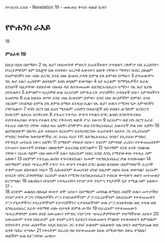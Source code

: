 ﻿
የዮሐንስ ራእይ - Revelation 19 - መጽሐፍ ቅዱስ ብሉይ ኪዳን
# የዮሐንስ ራእይ
19
### ምዕራፍ 19
ከዚህ በኋላ በሰማይ። 
2  ሃሌ ሉያ፤ በዝሙትዋ ምድርን ያጠፋችይቱን ታላቂቱን ጋለሞታ ስለ ፈረደባት፥ የባሪያዎቹንም ደም ከእጅዋ ስለ ተበቀለ፥ ፍርዶቹ እውነትና ጽድቅ ናቸውና ማዳንና ክብር ኃይልም የአምላካችን ነው ብሎ ሲናገር እንደ ብዙ ሕዝብ ታላቅ ድምፅ ያለ ድምፅን ሰማሁ።
3  ደግመውም። ሃሌ ሉያ አሉ፤ ጢስዋም ለዘላለም እስከ ዘላለም ይወጣል።
4  ሀያ አራቱም ሽማግሌዎችና አራቱ እንስሶች በፊታቸው ተደፍተው በዙፋኑ ላይ ለተቀመጠው ለእግዚአብሔር። አሜን፥ ሃሌ ሉያ እያሉ ሰገዱለት።
5  ድምፅም። ባሪያዎቹ ሁሉ እርሱንም የምትፈሩት ታናናሾችና ታላላቆች ሆይ፥ አምላካችንን አመስግኑ
6  ሲል ከዙፋኑ ወጣ። እንደ ብዙ ሕዝብም ድምፅ፥ እንደ ብዙ ውኃዎችም ድምፅ፥ እንደ ብርቱም ነጐድጓድ ድምፅ ያለ ድምፅ ሰማሁ እንዲህ ሲል። ሃሌ ሉያ፤ ሁሉን የሚገዛ ጌታ አምላካችን ነግሦአልና።
7  የበጉ ሰርግ ስለ ደረሰ ሚስቱም ራስዋን ስላዘጋጀች ደስ ይበለን ሐሤትም እናድርግ ክብርንም ለእርሱ እናቅርብ።
8  ያጌጠና የተጣራ ቀጭን የተልባ እግር ልብስ እንድትጐናጸፍ ተሰጥቶአታል። ቀጭኑ የተልባ እግር የቅዱሳን ጽድቅ ሥራ ነውና።
9  እርሱም። ወደ በጉ ሰርግ እራት የተጠሩ ብፁዓን ናቸው ብለህ ጻፍ አለኝ። ደግሞም። ይህ የእግዚአብሔር እውነተኛ ቃል ነው አለኝ።
10  ልሰግድለትም በእግሩ ፊት ተደፋሁ። እርሱም። እንዳታደርገው ተጠንቀቅ፤ ከአንተ ጋር የኢየሱስም ምስክር ካላቸው ከወንድሞችህ ጋር አብሬ ባሪያ ነኝ፤ ለእግዚአብሔር ስገድ፤ የኢየሱስ ምስክር የትንቢት መንፈስ ነውና አለኝ።
11  ሰማይም ተከፍቶ አየሁ፥ እነሆም አምባላይ ፈረስ፥ የተቀመጠበትም የታመነና እውነተኛ ይባላል፥ በጽድቅም ይፈርዳል ይዋጋልም።
12  ዓይኖቹም እንደ እሳት ነበልባል ናቸው፥ በራሱ ላይም ብዙ ዘውዶች አሉ፥ ከእርሱም በቀር አንድ እንኳ የማያውቀው የተጻፈ ስም አለው፤
13  በደምም የተረጨ ልብስ ተጐናጽፎአል፥ ስሙም የእግዚአብሔር ቃል ተብሎአል።
14  በሰማይም ያሉት ጭፍራዎች ነጭና ጥሩ ቀጭን የተልባ እግር ልብስ ለብሰው በአምባላዮች ፈረሶች ተቀምጠው ይከተሉት ነበር።
15  አሕዛብንም ይመታበት ዘንድ ስለታም ሰይፍ ከአፉ ይወጣል፤ እርሱም በብረት በትር ይገዛቸዋል፤ እርሱም ሁሉን የሚገዛ የእግዚአብሔርን የብርቱ ቍጣውን ወይን መጥመቂያ ይረግጣል።
16  በልብሱና በጭኑም የተጻፈበት። የነገሥታት ንጉሥና የጌታዎች ጌታ የሚል ስም አለው።
17 -  
18  አንድም መልአክ በፀሐይ ውስጥ ቆሞ አየሁ፥ በሰማይም መካከል ለሚበሩ ወፎች ሁሉ። መጥታችሁ የነገሥታትን ሥጋና የሻለቃዎችን ሥጋ የብርቱዎችንም ሥጋ የፈረሶችንም በእነርሱም የተቀመጡትን ሥጋ የጌታዎችንና የባሪያዎችንም የታናናሾችንና የታላላቆችንም ሁሉ ሥጋ እንድትበሉ ወደ ታላቁ ወደ እግዚአብሔር እራት ተከማቹ ብሎ በታላቅ ድምፅ ጮኸ።
19  በፈረሱም የተቀመጠውን ጭፍራዎቹንም ይወጉ ዘንድ አውሬውና የምድር ነገሥታት ጭፍራዎቻቸውም ተከማችተው አየሁ።
20  አውሬውም ተያዘ በእርሱም ፊት ተአምራትን እያደረገ የአውሬውን ምልክት የተቀበሉትን ለምስሉም የሰገዱትን ያሳተ ሐሰተኛው ነቢይ ከእርሱ ጋር ተያዘ፤ ሁለቱም በሕይወት ሳሉ በዲን ወደሚቃጠል ወደ እሳት ባሕር ተጣሉ።
21  የቀሩትም በፈረስ ላይ ከተቀመጠው ከአፉ በሚወጣው ሰይፍ ተገደሉ፤ ወፎችም ሁሉ ከሥጋቸው ጠገቡ።
